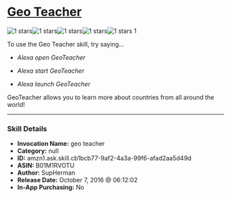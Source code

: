 # [Geo Teacher](http://alexa.amazon.com/#skills/amzn1.ask.skill.cb1bcb77-9af2-4a3a-99f6-afad2aa5d49d)
![1 stars](../../images/ic_star_black_18dp_1x.png)![1 stars](../../images/ic_star_border_black_18dp_1x.png)![1 stars](../../images/ic_star_border_black_18dp_1x.png)![1 stars](../../images/ic_star_border_black_18dp_1x.png)![1 stars](../../images/ic_star_border_black_18dp_1x.png) 1

To use the Geo Teacher skill, try saying...

* *Alexa open GeoTeacher*

* *Alexa start GeoTeacher*

* *Alexa launch GeoTeacher*

GeoTeacher allows you to learn more about countries from all around the world!

***

### Skill Details

* **Invocation Name:** geo teacher
* **Category:** null
* **ID:** amzn1.ask.skill.cb1bcb77-9af2-4a3a-99f6-afad2aa5d49d
* **ASIN:** B01M1RVOTU
* **Author:** SupHerman
* **Release Date:** October 7, 2016 @ 06:12:02
* **In-App Purchasing:** No
